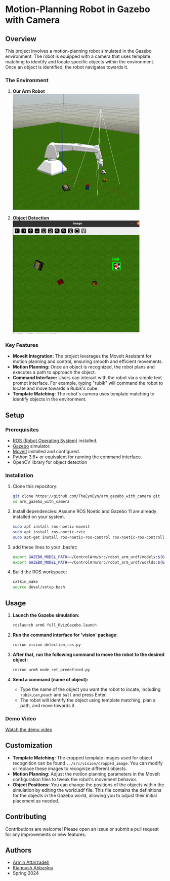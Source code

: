 
# Motion-Planning Robot in Gazebo with Camera

## Overview

This project involves a motion-planning robot simulated in the Gazebo environment. The robot is equipped with a camera that uses template matching to identify and locate specific objects within the environment. Once an object is identified, the robot navigates towards it.

### The Environment

1. **Our Arm Robot**  
   <img src="./examples/controlarm10.png" alt="arm" width="400" />

2. **Object Detection**  
   <img src="./examples/template_matching.png" alt="detection" width="400" />


### Key Features
- **MoveIt Integration:** The project leverages the MoveIt Assistant for motion planning and control, ensuring smooth and efficient movements.
- **Motion Planning:** Once an object is recognized, the robot plans and executes a path to approach the object.
- **Command Interface:** Users can interact with the robot via a simple text prompt interface. For example, typing "rubik" will command the robot to locate and move towards a Rubik's cube.
- **Template Matching:** The robot's camera uses template matching to identify objects in the environment. 


## Setup

### Prerequisites
- [ROS (Robot Operating System)](http://www.ros.org/) installed.
- [Gazebo](http://gazebosim.org/) simulator.
- [MoveIt](https://moveit.ros.org/) installed and configured.
- Python 3.6+ or equivalent for running the command interface.
- OpenCV library for object detection

### Installation
1. Clone this repository:
    ```bash
    git clone https://github.com/TheEynEyn/arm_gazebo_with_camera.git
    cd arm_gazebo_with_camera
    ```
2. Install dependencies:
    Assume ROS Noetic and Gazebo 11 are already installed on your system.
    ```bash
    sudo apt install ros-noetic-moveit
    sudo apt install ros-noetic-rviz
    sudo apt-get install ros-noetic-ros-control ros-noetic-ros-controllers

    ```
3. add these lines to your .bashrc
    ```bash
    export GAZEBO_MODEL_PATH=~/ControlArm/src/robot_arm_urdf/models:${GAZEBO_MODEL_PATH}
    export GAZEBO_MODEL_PATH=~/ControlArm/src/robot_arm_urdf/worlds:${GAZEBO_MODEL_PATH}


    ```
4. Build the ROS workspace:
    ```bash
    catkin_make
    source devel/setup.bash
    ```

## Usage

1. **Launch the Gazebo simulation:**
    ```bash
    roslaunch arm6 full_RvizGazebo.launch
    ```
2. **Run the command interface for 'vision' package:**
    ```bash
    rosrun vision detection_ros.py
    ```

3. **After that, run the following command to move the robot to the desired object:**
    ```bash
    rosrun arm6 node_set_predefined.py
    ```
4. **Send a command (name of object):**
   - Type the name of the object you want the robot to locate, including `rubik`,`can`,`peach` and `ball` and press Enter.
   - The robot will identify the object using template matching, plan a path, and move towards it.
### Demo Video 

[Watch the demo video](./examples/result.mp4)

## Customization

- **Template Matching:** The cropped template images used for object recognition can be found `../src/vision/cropped_image`. You can modify or replace these images to recognize different objects.
- **Motion Planning:** Adjust the motion planning parameters in the MoveIt configuration files to tweak the robot's movement behavior. 
- **Object Positions:** You can change the positions of the objects within the simulation by editing the world.sdf file. This file contains the definitions for the objects in the Gazebo world, allowing you to adjust their initial placement as needed.

## Contributing

Contributions are welcome! Please open an issue or submit a pull request for any improvements or new features.


## Authors

- [Armin Attarzadeh](https://github.com/ArminAttarzadeh)  
- [Kianoush Abbaslou](https://github.com/Jeremy-capdevilla)
- Spring 2024
